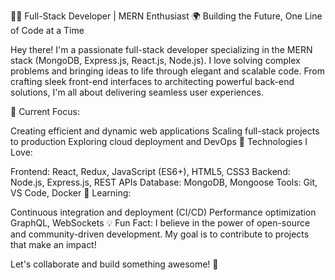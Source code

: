 👨‍💻 Full-Stack Developer | MERN Enthusiast
🌍 Building the Future, One Line of Code at a Time

Hey there! I'm a passionate full-stack developer specializing in the MERN stack (MongoDB, Express.js, React.js, Node.js). I love solving complex problems and bringing ideas to life through elegant and scalable code. From crafting sleek front-end interfaces to architecting powerful back-end solutions, I'm all about delivering seamless user experiences.

🚀 Current Focus:

Creating efficient and dynamic web applications
Scaling full-stack projects to production
Exploring cloud deployment and DevOps
🔧 Technologies I Love:

Frontend: React, Redux, JavaScript (ES6+), HTML5, CSS3
Backend: Node.js, Express.js, REST APIs
Database: MongoDB, Mongoose
Tools: Git, VS Code, Docker
🌱 Learning:

Continuous integration and deployment (CI/CD)
Performance optimization
GraphQL, WebSockets
💡 Fun Fact: I believe in the power of open-source and community-driven development. My goal is to contribute to projects that make an impact!

Let's collaborate and build something awesome! 🚀

